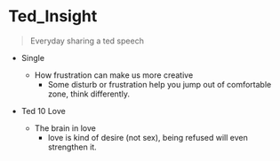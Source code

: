 # Ted_Insight

> Everyday sharing a ted speech

- Single
    - How frustration can make us more creative
        - Some disturb or frustration help you jump out of comfortable zone, think differently.

- Ted 10 Love
    - The brain in love
        - love is kind of desire (not sex), being refused will even strengthen it.